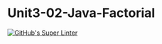 # Unit3-02-Java-Factorial
[![GitHub's Super Linter](https://github.com/ICS4U-Programming-VanN/Unit3-02-Java-Factorial/workflows/GitHub's%20Super%20Linter/badge.svg)](https://github.com/ICS4U-Programming-VanN/Unit3-02-Java-Factorial/actions)
